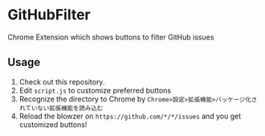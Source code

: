 # GitHubFilter
Chrome Extension which shows buttons to filter GitHub issues

## Usage

1. Check out this repository.
2. Edit `script.js` to customize preferred buttons
3. Recognize the directory to Chrome by `Chrome>設定>拡張機能>パッケージ化されていない拡張機能を読み込む`
4. Reload the blowzer on `https://github.com/*/*/issues` and you get customized buttons!
